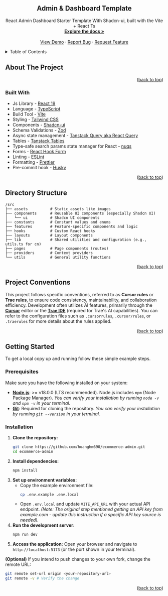 <a id="readme-top"></a>

<!-- PROJECT LOGO -->
<br />
<div align="center">
  <h2 align="center">Admin & Dashboard Template</h2>

  <p align="center">
    React Admin Dashboard Starter Template With Shadcn-ui, built with the Vite + React Ts
    <br />
    <a href="https://github.com/hoanghm690/ecommerce-admin"><strong>Explore the docs »</strong></a>
    <br />
    <br />
    <a href="https://github.com/hoanghm690/ecommerce-admin">View Demo</a>
    &middot;
    <a href="https://github.com/hoanghm690/ecommerce-admin/issues/new?labels=bug&template=bug-report---.md">Report Bug</a>
    &middot;
    <a href="https://github.com/hoanghm690/ecommerce-admin/issues/new?labels=enhancement&template=feature-request---.md">Request Feature</a>
  </p>
</div>

<!-- TABLE OF CONTENTS -->
<details>
  <summary>Table of Contents</summary>
  <ol>
    <li>
      <a href="#about-the-project">About The Project</a>
      <ul>
        <li><a href="#built-with">Built With</a></li>
      </ul>
    </li>
    <li><a href="#directory-structure">Directory Structure</a></li>
    <li><a href="#project-conventions">Project Conventions</a></li>
    <li>
      <a href="#getting-started">Getting Started</a>
      <ul>
        <li><a href="#prerequisites">Prerequisites</a></li>
        <li><a href="#installation">Installation</a></li>
      </ul>
    </li>
  </ol>
</details>

<!-- ABOUT THE PROJECT -->

## About The Project

<p align="right">(<a href="#readme-top">back to top</a>)</p>

### Built With

- Js Library - [React 19](https://react.dev/)
- Language - [TypeScript](https://www.typescriptlang.org)
- Build Tool - [Vite](https://vitejs.dev/)
- Styling - [Tailwind CSS](https://tailwindcss.com)
- Components - [Shadcn-ui](https://ui.shadcn.com)
- Schema Validations - [Zod](https://zod.dev)
- Async state management - [Tanstack Query aka React Query](https://tanstack.com/query/latest/docs/framework/react/overview)
- Tables - [Tanstack Tables](https://ui.shadcn.com/docs/components/data-table)
- Type-safe search params state manager for React - [nuqs](https://nuqs.47ng.com/)
- Forms - [React Hook Form](https://ui.shadcn.com/docs/components/form)
- Linting - [ESLint](https://eslint.org)
- Formatting - [Prettier](https://prettier.io)
- Pre-commit hook - [Husky](https://typicode.github.io/husky/)

<p align="right">(<a href="#readme-top">back to top</a>)</p>

<!-- DIRECTORY STRUCTURE -->

<h2 id="directory-structure">Directory Structure</h2>

```
/src
├── assets          # Static assets like images
├── components      # Reusable UI components (especially Shadcn UI)
│   └── ui          # Shadcn UI components
├── constants       # Constant values and enums
├── features        # Feature-specific components and logic
├── hooks           # Custom React hooks
├── layouts         # Layout components
├── lib             # Shared utilities and configuration (e.g., utils.ts for cn)
├── pages           # Page components (routes)
├── providers       # Context providers
└── utils           # General utility functions
```

<p align="right">(<a href="#readme-top">back to top</a>)</p>

<!-- PROJECT CONVENTIONS -->

<h2 id="project-conventions">Project Conventions</h2>

This project follows specific conventions, referred to as **Cursor rules** or **Trae rules**, to ensure code consistency, maintainability, and collaboration efficiency. Development often utilizes AI features, primarily through the **[Cursor](https://cursor.sh/)** editor or the **[Trae IDE](https://www.trae.ai/)** (required for Trae's AI capabilities). You can refer to the configuration files such as `.cursorrules`, `.cursor/rules`, or `.traerules` for more details about the rules applied.

<p align="right">(<a href="#readme-top">back to top</a>)</p>

<!-- GETTING STARTED -->

## Getting Started

To get a local copy up and running follow these simple example steps.

### Prerequisites

Make sure you have the following installed on your system:

- **[Node.js](https://nodejs.org/)**: >= v18.0.0 (LTS recommended). Node.js includes `npm` (Node Package Manager).
  _You can verify your installation by running `node -v` and `npm -v` in your terminal._
- **[Git](https://git-scm.com/)**: Required for cloning the repository.
  _You can verify your installation by running `git --version` in your terminal._

### Installation

1.  **Clone the repository:**
    ```sh
    git clone https://github.com/hoanghm690/ecommerce-admin.git
    cd ecommerce-admin
    ```
2.  **Install dependencies:**
    ```sh
    npm install
    ```
3.  **Set up environment variables:**
    - Copy the example environment file:
      ```sh
      cp .env.example .env.local
      ```
    - Open `.env.local` and update `VITE_API_URL` with your actual API endpoint. _(Note: The original step mentioned getting an API key from example.com - update this instruction if a specific API key source is needed)._
4.  **Run the development server:**
    ```sh
    npm run dev
    ```
5.  **Access the application:** Open your browser and navigate to `http://localhost:5173` (or the port shown in your terminal).

**(Optional)** If you intend to push changes to your own fork, change the remote URL:

```sh
git remote set-url origin <your-repository-url>
git remote -v # Verify the change
```

<p align="right">(<a href="#readme-top">back to top</a>)</p>
